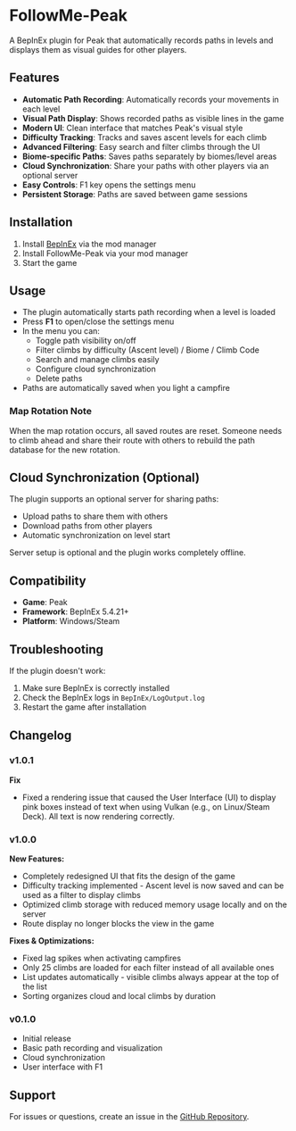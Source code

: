 # FollowMe-Peak

A BepInEx plugin for Peak that automatically records paths in levels and displays them as visual guides for other players.

## Features

- **Automatic Path Recording**: Automatically records your movements in each level
- **Visual Path Display**: Shows recorded paths as visible lines in the game
- **Modern UI**: Clean interface that matches Peak's visual style
- **Difficulty Tracking**: Tracks and saves ascent levels for each climb
- **Advanced Filtering**: Easy search and filter climbs through the UI
- **Biome-specific Paths**: Saves paths separately by biomes/level areas
- **Cloud Synchronization**: Share your paths with other players via an optional server
- **Easy Controls**: F1 key opens the settings menu
- **Persistent Storage**: Paths are saved between game sessions

## Installation

1. Install [BepInEx](https://thunderstore.io/c/peak/p/BepInEx/BepInExPack_PEAK/) via the mod manager
2. Install FollowMe-Peak via your mod manager
3. Start the game

## Usage

- The plugin automatically starts path recording when a level is loaded
- Press **F1** to open/close the settings menu
- In the menu you can:
  - Toggle path visibility on/off
  - Filter climbs by difficulty (Ascent level) / Biome / Climb Code
  - Search and manage climbs easily
  - Configure cloud synchronization
  - Delete paths
- Paths are automatically saved when you light a campfire

### Map Rotation Note
When the map rotation occurs, all saved routes are reset. Someone needs to climb ahead and share their route with others to rebuild the path database for the new rotation.

## Cloud Synchronization (Optional)

The plugin supports an optional server for sharing paths:
- Upload paths to share them with others
- Download paths from other players
- Automatic synchronization on level start

Server setup is optional and the plugin works completely offline.

## Compatibility

- **Game**: Peak
- **Framework**: BepInEx 5.4.21+
- **Platform**: Windows/Steam

## Troubleshooting

If the plugin doesn't work:
1. Make sure BepInEx is correctly installed
2. Check the BepInEx logs in `BepInEx/LogOutput.log`
3. Restart the game after installation

## Changelog

### v1.0.1

**Fix**
- Fixed a rendering issue that caused the User Interface (UI) to display pink boxes instead of text when using Vulkan (e.g., on Linux/Steam Deck). All text is now rendering correctly.

### v1.0.0

**New Features:**
- Completely redesigned UI that fits the design of the game
- Difficulty tracking implemented - Ascent level is now saved and can be used as a filter to display climbs
- Optimized climb storage with reduced memory usage locally and on the server
- Route display no longer blocks the view in the game

**Fixes & Optimizations:**
- Fixed lag spikes when activating campfires
- Only 25 climbs are loaded for each filter instead of all available ones
- List updates automatically - visible climbs always appear at the top of the list
- Sorting organizes cloud and local climbs by duration

### v0.1.0
- Initial release
- Basic path recording and visualization
- Cloud synchronization
- User interface with F1

## Support

For issues or questions, create an issue in the [GitHub Repository](https://github.com/ThomasAusHH/FollowMe-Peak).